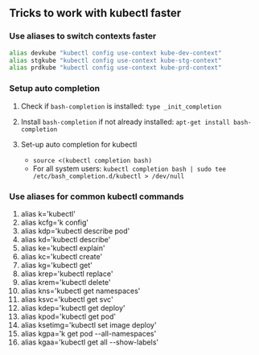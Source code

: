 ## Tricks to work with kubectl faster

### Use aliases to switch contexts faster

```bash
alias devkube "kubectl config use-context kube-dev-context"
alias stgkube "kubectl config use-context kube-stg-context"
alias prdkube "kubectl config use-context kube-prd-context"
```

### Setup auto completion

1. Check if `bash-completion` is installed: `type _init_completion`

2. Install `bash-completion` if not already installed: `apt-get install bash-completion`

3. Set-up auto completion for kubectl
    - `source <(kubectl completion bash)`
    - For all system users: `kubectl completion bash | sudo tee /etc/bash_completion.d/kubectl > /dev/null`

### Use aliases for common kubectl commands

1. alias k='kubectl'
2. alias kcfg='k config'
3. alias kdp='kubectl describe pod'
4. alias kd='kubectl describe'
5. alias ke='kubectl explain'
6. alias kc='kubectl create'
7. alias kg='kubectl get'
8. alias krep='kubectl replace'
9. alias krem='kubectl delete'
10. alias kns='kubectl get namespaces'
11. alias ksvc='kubectl get svc'
12. alias kdep='kubectl get deploy'
13. alias kpod='kubectl get pod'
14. alias ksetimg='kubectl set image deploy'
15. alias kgpa='k get pod --all-namespaces'
16. alias kgaa='kubectl get all --show-labels'